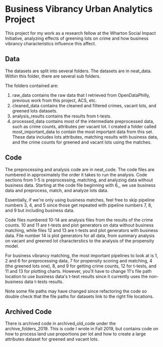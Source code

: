 # Business Vibrancy Urban Analytics Project
This project for my work as a research fellow at the Wharton Social Impact Initiative, analyzing effects of greening lots on crime and how business vibrancy characteristics influence this affect.

## Data
The datasets are split into several folders. The datasets are in neat_data. Within this folder, there are several sub folders.

The folders contained are:
1. raw_data contains the raw data that I retrieved from OpenDataPhilly, previous work from this project, ACS, etc.
1. cleaned_data contains the cleaned and filtered crimes, vacant lots, and greened lots datasets.
1. analysis_results contains the results from t-tests.
1. processed_data contains most of the intermediate preprocessed data, such as crime counts, attributes per vacant lot. I created a folder called most_important_data to contain the most important data from this set. These data includes lots attributes, matching results with business data, and the crime counts for greened and vacant lots using the matches.


## Code
The preprocessing and analysis code are in neat_code. The code files are numbered in approximately the order it takes to run the analysis. Code sections from 1-5 is preprocessing, matching, and analyzing data without business data. Starting at the code file beginning with 6_, we use business data and preprocess, match, and analyze lots data.

Essentially, if we're only using business matches, feel free to skip pipeline numbers 3, 4, and 5 since those get repeated with pipeline numbers 7, 8, and 9 but including business data.

Code files numbered 10-14 are analysis files from the results of the crime counts. 10 and 11 are t-tests and plot generators on data without business matching, while files 12 and 13 are t-tests and plot generators with business data. File number 14 is plot generators for all data, from summary analysis on vacant and greened lot characterstics to the analysis of the propensity model.

For business vibrancy matching, the most important pipelines to look at is 1, 2 and 6 for preprocessing data, 7 for propensity scoring and matching, 4 (the greened lots one), 8, and 9 for getting crime counts, 12 for t-tests, and 11 and 13 for plotting charts. However, you'll have to change 11's file path location to use business data's t-test results since it currently uses the non-business data t-tests results.  

Note some file paths may have changed since refactoring the code so double check that the file paths for datasets link to the right file locations.

## Archived Code
There is archived code in archived_old_code under the archive_folders_2019. This is code I wrote in Fall 2019, but contains code on how to process land use proportions per lot and how to create a large attributes dataset for greened and vacant lots.
